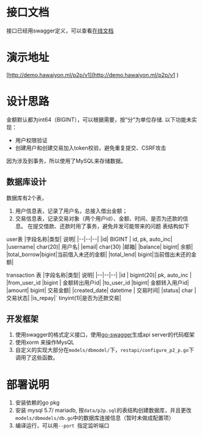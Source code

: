 # 接口文档
接口已经用swagger定义，可以查看[在线文档](http://demo.hawaiyon.ml/swagger-ui/)

# 演示地址
[http://demo.hawaiyon.ml/p2p/v1](http://demo.hawaiyon.ml/p2p/v1
)

# 设计思路
金额默认都为int64（BIGINT），可以根据需要，按“分”为单位存储.
以下功能未实现：
- 用户权限验证
- 创建用户和创建交易加入token校验，避免重复提交、CSRF攻击

因为涉及到事务，所以使用了MySQL来存储数据。

## 数据库设计
数据库有2个表，
1. 用户信息表，记录了用户名，总接入借出金额；
2. 交易信息表，记录交易对象（两个用户id）、金额、时间、是否为还款的信息。
在提交借款、还款时用了事务，避免并发可能带来的问题
表结构如下

user表
|字段名称|类型| 说明|
|--|--|--|
|id| BIGINT | id, pk, auto_inc|
|username| char(20)| 用户名|
|email| char(30) |邮箱|
|balance| bigint| 余额|
|total_borrow|bigint|当前借入未还的金额|
|total_lend| bigint|当前借出未还的金额|


transaction 表
|字段名称|类型| 说明|
|--|--|--|
|id | bigint(20)| pk, auto_inc |
|from_user_id |bigint | 金额转出用户id|
|to_user_id |bigint| 金额转入用户id|
|amount| bigint| 交易金额|
|created_date| datetime | 交易时间|
|status| char | 交易状态|
|is_repay|` tinyint(1)|是否为还款交易|

## 开发框架
1. 使用swagger的格式定义接口，使用[go-swagger](https://github.com/go-swagger/go-swagger)生成api server的代码框架
2. 使用xorm 来操作MysQL
3. 自定义的实现大部分在`models/dbmodel/`下，`restapi/configure_p2_p.go`下调用了这些函数。
# 部署说明
1. 安装依赖的go pkg
2. 安装 mysql 5.7/ mariadb, 按`data/p2p.sql`的表结构创建数据库，并且更改`models/dbmodels/db.go`中的数据库连接信息（暂时未做成配置项）
3. 编译运行，可以用`--port `指定监听端口

